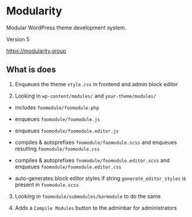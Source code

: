
# Modularity

Modular WordPress theme development system.

Version 5

https://modularity.group


## What is does

1. Enqueues the theme `style.css` in frontend and admin block editor

2. Looking in `wp-content/modules/` and `your-theme/modules/`

  - includes `foomodule/foomodule.php`

  - enqueues `foomodule/foomodule.js`

  - enqueues `foomodule/foomodule.editor.js`

  - compiles & autoprefixes `foomodule/foomodule.scss` and enqueues resulting `foomodule/foomodule.css`

  - compiles & autoprefixes `foomodule/foomodule.editor.scss` and enqueues `foomodule/foomodule.editor.css`

  - auto-generates block editor styles if string `generate_editor_styles` is present in `foomodule.scss`

3. Looking in `foomodule/submodules/barmodule` to do the same

4. Adds a `Compile Modules` button to the adminbar for administrators
